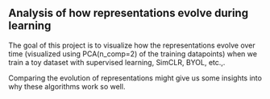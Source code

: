 ## Analysis of how representations evolve during learning

The goal of this project is to visualize how the representations evolve over time (visualized using PCA(n_comp=2) of the training datapoints) when we train a toy dataset with supervised learning, SimCLR, BYOL, etc.,. 

Comparing the evolution of representations might give us some insights into why these algorithms work so well.
